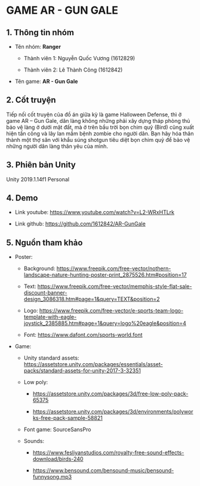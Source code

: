 ﻿# GAME AR - GUN GALE

## 1. Thông tin nhóm

- Tên nhóm: **Ranger**

    - Thành viên 1: Nguyễn Quốc Vương (1612829)

    - Thành viên 2: Lê Thành Công (1612842)

- Tên game: **AR - Gun Gale**

## 2. Cốt truyện

Tiếp nối cốt truyện của đồ án giữa kỳ là game Halloween Defense, thì ở game AR – Gun Gale, dân làng không những phải xây dựng tháp phòng thủ bảo vệ làng ở dưới mặt đất, mà ở trên bầu trời bọn chim quỷ (Bird) cũng xuất hiện tấn công và lây lan mầm bệnh zombie cho người dân. Bạn hãy hóa thân thành một thợ săn với khẩu súng shotgun tiêu diệt bọn chim quỷ để bảo vệ những người dân làng thân yêu của mình.

## 3. Phiên bản Unity

Unity 2019.1.14f1 Personal

## 4. Demo

- Link youtube: https://www.youtube.com/watch?v=L2-WRxHTLrk

- Link github: https://github.com/1612842/AR-GunGale

## 5. Nguồn tham khảo

- Poster:

    - Background: https://www.freepik.com/free-vector/nothern-landscape-nature-hunting-poster-print_2875526.htm#position=17

    - Text: https://www.freepik.com/free-vector/memphis-style-flat-sale-discount-banner-design_3086318.htm#page=1&query=TEXT&position=2

    - Logo: https://www.freepik.com/free-vector/e-sports-team-logo-template-with-eagle-joystick_2385885.htm#page=1&query=logo%20eagle&position=4

    - Font: https://www.dafont.com/sports-world.font

- Game:

    - Unity standard assets: https://assetstore.unity.com/packages/essentials/asset-packs/standard-assets-for-unity-2017-3-32351

    - Low poly:

        - https://assetstore.unity.com/packages/3d/free-low-poly-pack-65375

        - https://assetstore.unity.com/packages/3d/environments/polyworks-free-pack-sample-58821

    - Font game: SourceSansPro

    - Sounds:

        - https://www.fesliyanstudios.com/royalty-free-sound-effects-download/birds-240

        - https://www.bensound.com/bensound-music/bensound-funnysong.mp3